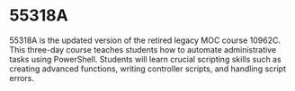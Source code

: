 # 55318A
55318A is the updated version of the retired legacy MOC course 10962C. This three-day course teaches students how to automate administrative tasks using PowerShell. Students will learn crucial scripting skills such as creating advanced functions, writing controller scripts, and handling script errors. 
